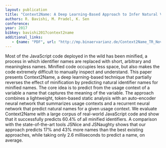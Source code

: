 ```yaml
---
layout: publication
title: "Context2Name: A Deep Learning-Based Approach to Infer Natural Variable Names from Usage Contexts"
authors: R. Bavishi, M. Pradel, K. Sen
conference: 
year: 2017
bibkey: bavishi2017context2name
additional_links:
   - {name: "PDF", url: "http://mp.binaervarianz.de/Context2Name_TR_Nov2017.pdf"}
---
```

Most of the JavaScript code deployed in the wild has been minified, a process in which identifier names are replaced
with short, arbitrary and meaningless names. Minified code occupies less space, but also makes the code extremely difficult to manually inspect and understand. This paper presents Context2Name, a deep learning-based technique that partially reverses the effect of minification by predicting natural
identifier names for minified names. The core idea is to predict from the usage context of a variable a name that captures
the meaning of the variable. The approach combines a lightweight, token-based static analysis with an auto-encoder
neural network that summarizes usage contexts and a recurrent neural network that predict natural names for a given
usage context. We evaluate Context2Name
with a large corpus of real-world JavaScript code and show that it successfully predicts 60.4% of all minified identifiers. A comparison
with the state-of-the-art tools JSNice and JSNaughty shows
that our approach predicts 17% and 43% more names than the
best existing approaches, while taking only 2.6 milliseconds
to predict a name, on average.
